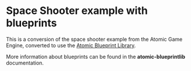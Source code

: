 # Space Shooter example with blueprints

This is a conversion of the space shooter example from the Atomic Game Engine, converted to use the [Atomic Blueprint Library](https://github.com/shaddockh/AtomicPlayground/tree/master/atomic-blueprintlib).

More information about blueprints can be found in the **atomic-blueprintlib** documentation.
